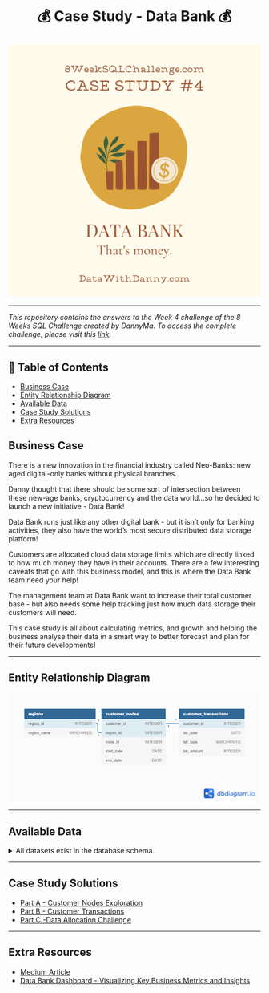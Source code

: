 # <p align="center" style="margin-top: 0px;"> 💰 Case Study - Data Bank 💰

<p align="center" style="margin-bottom: 0px !important;">

![case study 4 image](case%20study%204.png)

---
*This repository contains the answers to the Week 4 challenge of the 8 Weeks SQL Challenge created by DannyMa. To access the complete challenge, please visit this [link](https://8weeksqlchallenge.com/case-study-4/).*

---
## 🧾 Table of Contents
- [Business Case](#business-case)
- [Entity Relationship Diagram](#entity-relationship-diagram)
- [Available Data](#available-data)
- [Case Study Solutions](#case-study-solutions)
- [Extra Resources](#extra-resources)

   
## Business Case
There is a new innovation in the financial industry called Neo-Banks: new aged digital-only banks without physical branches.

Danny thought that there should be some sort of intersection between these new-age banks, cryptocurrency and the data world…so he decided to launch a new initiative - Data Bank!

Data Bank runs just like any other digital bank - but it isn’t only for banking activities, they also have the world’s most secure distributed data storage platform!

Customers are allocated cloud data storage limits which are directly linked to how much money they have in their accounts. There are a few interesting caveats that go with this business model, and this is where the Data Bank team need your help!

The management team at Data Bank want to increase their total customer base - but also needs some help tracking just how much data storage their customers will need.

This case study is all about calculating metrics, and growth and helping the business analyse their data in a smart way to better forecast and plan for their future developments!
   
   
---
## Entity Relationship Diagram
<p align="center" style="margin-bottom: 0px !important;">
<img src="https://github.com/Chisomnwa/SQL-Challenge-Case-Study-4---Data-Bank/blob/main/Images/ERD%20-%20%20Data%20Bank.png">
   
   
---
## Available Data
  
<details><summary>
    All datasets exist in the database schema.
  </summary> 
  
 #### ``Table 1: Regions``
region_id | region_name
-- | --
1 | Africa
2 | America
3 | Asia
4 | Europe
5 | Oceania

#### ``Table 2: subscriptions``
*Note: this is only customer sample*
customer_id | region_id | node_id | start_date | end_date
-- | -- | -- | -- | --
1 | 3 | 4 | 2020-01-02 | 2020-01-03
2 | 3 | 5 | 2020-01-03 | 2020-01-17
3 | 5 | 4 | 2020-01-27 | 2020-02-18
4 | 5 | 4 | 2020-01-07 | 2020-01-19
5 | 3 | 3 | 2020-01-15 | 2020-01-23
6 | 1 | 1 | 2020-01-11 | 2020-02-06
7 | 2 | 5 | 2020-01-20 | 2020-02-04
8 | 1 | 2 | 2020-01-15 | 2020-01-28
9 | 4 | 5 | 2020-01-21 | 2020-01-25
10 | 3 | 4 | 2020-01-13 | 2020-01-14

#### ``Table 3: Customer Transactions``
*Note: this is only customer sample*
customer_id | txn_date | txn_type | txn_amount
-- | -- | -- | --
429 | 2020-01-21 | deposit | 82
155 | 2020-01-10 | deposit | 712
398 | 2020-01-01 | deposit | 196
255 | 2020-01-14 | deposit | 563
185 | 2020-01-29 | deposit | 626
309 | 2020-01-13 | deposit | 995
312 | 2020-01-20 | deposit | 485
376 | 2020-01-03 | deposit | 706
188 | 2020-01-13 | deposit | 601
138 | 2020-01-11 | deposit | 520

  </details>

   
---
## Case Study Solutions
- [Part A - Customer Nodes Exploration](https://github.com/apoorvsat/case-study-data-bank/blob/main/1.%20Customer%20Nodes%20Exploration.md)
- [Part B - Customer Transactions](https://github.com/apoorvsat/case-study-data-bank/blob/main/2.%20Customer%20Transactions.md)
- [Part C -Data Allocation Challenge](https://github.com/apoorvsat/case-study-data-bank/blob/main/2.%20Customer%20Transactions.md)
   
   
 ---
 ## Extra Resources
 - [Medium Article](https://medium.com/@chisompromise/8-week-sql-challenge-data-bank-abcfe0ea7722)
 - [Data Bank Dashboard - Visualizing Key Business Metrics and Insights](https://www.novypro.com/project/transaction-data-analysis-and-data-allocation)
   

 
